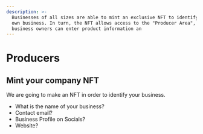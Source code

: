 ```yaml
---
description: >-
  Businesses of all sizes are able to mint an exclusive NFT to identify their
  own business. In turn, the NFT allows access to the "Producer Area", where
  business owners can enter product information an
---
```


# Producers

## Mint your company NFT&#x20;

We are going to make an NFT in order to identify your business.

* What is the name of your business?
* Contact email?
* Business Profile on Socials?
* Website?

